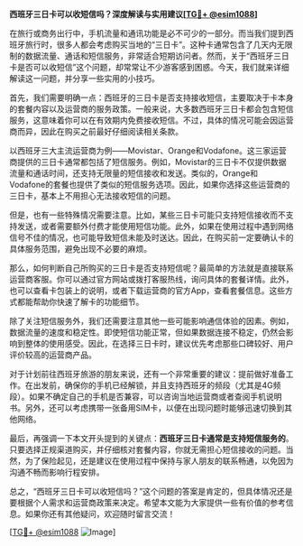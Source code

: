 **西班牙三日卡可以收短信吗？深度解读与实用建议[[TG💪+ @esim1088](https://t.me/s/esim1088)]**

在旅行或商务出行中，手机流量和通讯功能是必不可少的一部分。而当我们提到西班牙旅行时，很多人都会考虑购买当地的“三日卡”。这种卡通常包含了几天内无限制的数据流量、通话和短信服务，非常适合短期访问者。然而，关于“西班牙三日卡是否可以收短信”这个问题，却常常让不少游客感到困惑。今天，我们就来详细解读这一问题，并分享一些实用的小技巧。

首先，我们需要明确一点：西班牙的三日卡是否支持接收短信，主要取决于卡本身的套餐内容以及运营商的服务政策。一般来说，大多数西班牙三日卡都会包含短信服务，这意味着你可以在有效期内免费接收短信。不过，具体的情况可能会因运营商而异，因此在购买之前最好仔细阅读相关条款。

以西班牙三大主流运营商为例——Movistar、Orange和Vodafone。这三家运营商提供的三日卡通常都包括了短信服务。例如，Movistar的三日卡不仅提供数据流量和通话时间，还支持无限量的短信接收和发送。类似的，Orange和Vodafone的套餐也提供了类似的短信服务选项。因此，如果你选择这些运营商的三日卡，基本上不用担心无法接收短信的问题。

但是，也有一些特殊情况需要注意。比如，某些三日卡可能只支持短信接收而不支持发送，或者需要额外付费才能使用短信功能。此外，如果在使用过程中遇到网络信号不佳的情况，也可能导致短信未能及时送达。因此，在购买前一定要确认卡的具体服务范围，避免出现不必要的麻烦。

那么，如何判断自己所购买的三日卡是否支持短信呢？最简单的方法就是直接联系运营商客服。你可以通过官方网站或拨打客服热线，询问具体的套餐详情。此外，也可以查看卡包装上的说明，或者下载运营商的官方App，查看套餐信息。这些方式都能帮助你快速了解卡的功能细节。

除了关注短信服务外，我们还需要注意其他一些可能影响通信体验的因素。例如，数据流量的速度和稳定性。即使短信功能正常，但如果数据连接不稳定，仍然会影响到整体的使用感受。因此，在选择三日卡时，建议优先考虑那些口碑较好、用户评价较高的运营商产品。

对于计划前往西班牙旅游的朋友来说，还有一个非常重要的建议：提前做好准备工作。在出发前，确保你的手机已经解锁，并且支持西班牙的频段（尤其是4G频段）。如果不确定自己的手机是否兼容，可以咨询当地运营商或者查阅手机说明书。另外，还可以考虑携带一张备用SIM卡，以便在出现问题时能够迅速切换到其他网络。

最后，再强调一下本文开头提到的关键点：**西班牙三日卡通常是支持短信服务的**。只要选择正规渠道购买，并仔细核对套餐内容，你就无需担心短信接收的问题。当然，为了保险起见，还是建议在使用过程中保持与家人朋友的联系畅通，以免因为沟通不畅而影响行程安排。

总之，“西班牙三日卡可以收短信吗？”这个问题的答案是肯定的，但具体情况还是要根据个人需求和运营商政策来决定。希望本文能为大家提供一些有价值的参考信息。如果你还有其他疑问，欢迎随时留言交流！

[[TG💪+ @esim1088](https://t.me/s/esim1088) ![Image](https://i.postimg.cc/4NQfJmqS/Snipaste-2025-05-13-00-14-12.png)]